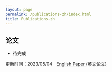 ```yaml
---
layout: page
permalink: /publications-zh/index.html
title: Publications-zh
---
```


## 论文

- 待完成

  


更新时间：2023/05/04 &nbsp;  [English Paper (英文论文)](https://jinducheng.github.io/publications/)
